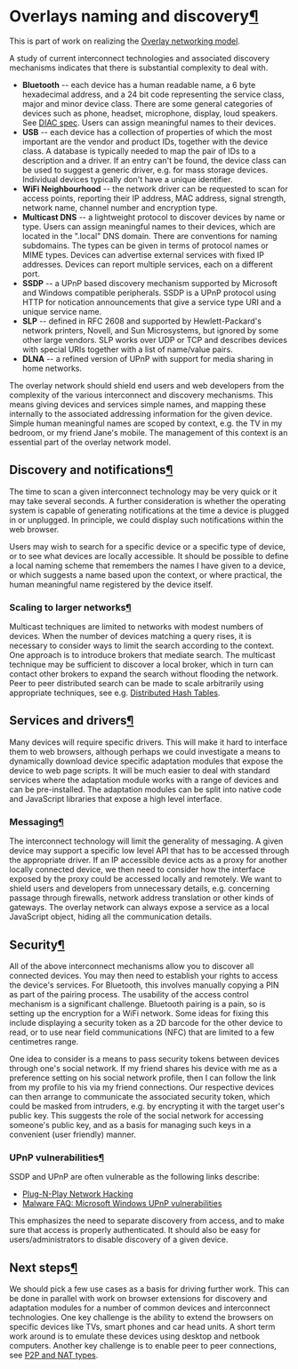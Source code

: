 Overlays naming and discovery[¶](#Overlays-naming-and-discovery)
================================================================

This is part of work on realizing the [Overlay networking model](.html).

A study of current interconnect technologies and associated discovery
mechanisms indicates that there is substantial complexity to deal with.

-   **Bluetooth** -- each device has a human readable name, a 6 byte
    hexadecimal address, and a 24 bit code representing the service
    class, major and minor device class. There are some general
    categories of devices such as phone, headset, microphone, display,
    loud speakers. See [DIAC
    spec](https://www.bluetooth.org/Technical/AssignedNumbers/baseband.htm).
    Users can assign meaningful names to their devices.
-   **USB** -- each device has a collection of properties of which the
    most important are the vendor and product IDs, together with the
    device class. A database is typically needed to map the pair of IDs
    to a description and a driver. If an entry can't be found, the
    device class can be used to suggest a generic driver, e.g. for mass
    storage devices. Individual devices typically don't have a unique
    identifier.
-   **WiFi Neighbourhood** -- the network driver can be requested to
    scan for access points, reporting their IP address, MAC address,
    signal strength, network name, channel number and encryption type.
-   **Multicast DNS** -- a lightweight protocol to discover devices by
    name or type. Users can assign meaningful names to their devices,
    which are located in the ".local" DNS domain. There are conventions
    for naming subdomains. The types can be given in terms of protocol
    names or MIME types. Devices can advertise external services with
    fixed IP addresses. Devices can report multiple services, each on a
    different port.
-   **SSDP** -- a UPnP based discovery mechanism supported by Microsoft
    and Windows compatible peripherals. SSDP is a UPnP protocol using
    HTTP for notication announcements that give a service type URI and a
    unique service name.
-   **SLP** -- defined in RFC 2608 and supported by Hewlett-Packard's
    network printers, Novell, and Sun Microsystems, but ignored by some
    other large vendors. SLP works over UDP or TCP and describes devices
    with special URIs together with a list of name/value pairs.
-   **DLNA** -- a refined version of UPnP with support for media sharing
    in home networks.

The overlay network should shield end users and web developers from the
complexity of the various interconnect and discovery mechanisms. This
means giving devices and services simple names, and mapping these
internally to the associated addressing information for the given
device. Simple human meaningful names are scoped by context, e.g. the TV
in my bedroom, or my friend Jane's mobile. The management of this
context is an essential part of the overlay network model.

Discovery and notifications[¶](#Discovery-and-notifications)
------------------------------------------------------------

The time to scan a given interconnect technology may be very quick or it
may take several seconds. A further consideration is whether the
operating system is capable of generating notifications at the time a
device is plugged in or unplugged. In principle, we could display such
notifications within the web browser.

Users may wish to search for a specific device or a specific type of
device, or to see what devices are locally accessible. It should be
possible to define a local naming scheme that remembers the names I have
given to a device, or which suggests a name based upon the context, or
where practical, the human meaningful name registered by the device
itself.

### Scaling to larger networks[¶](#Scaling-to-larger-networks)

Multicast techniques are limited to networks with modest numbers of
devices. When the number of devices matching a query rises, it is
necessary to consider ways to limit the search according to the context.
One approach is to introduce brokers that mediate search. The multicast
technique may be sufficient to discover a local broker, which in turn
can contact other brokers to expand the search without flooding the
network. Peer to peer distributed search can be made to scale
arbitrarily using appropriate techniques, see e.g. [Distributed Hash
Tables](http://en.wikipedia.org/wiki/Distributed_hash_table).

Services and drivers[¶](#Services-and-drivers)
----------------------------------------------

Many devices will require specific drivers. This will make it hard to
interface them to web browsers, although perhaps we could investigate a
means to dynamically download device specific adaptation modules that
expose the device to web page scripts. It will be much easier to deal
with standard services where the adaptation module works with a range of
devices and can be pre-installed. The adaptation modules can be split
into native code and JavaScript libraries that expose a high level
interface.

### Messaging[¶](#Messaging)

The interconnect technology will limit the generality of messaging. A
given device may support a specific low level API that has to be
accessed through the appropriate driver. If an IP accessible device acts
as a proxy for another locally connected device, we then need to
consider how the interface exposed by the proxy could be accessed
locally and remotely. We want to shield users and developers from
unnecessary details, e.g. concerning passage through firewalls, network
address translation or other kinds of gateways. The overlay network can
always expose a service as a local JavaScript object, hiding all the
communication details.

Security[¶](#Security)
----------------------

All of the above interconnect mechanisms allow you to discover all
connected devices. You may then need to establish your rights to access
the device's services. For Bluetooth, this involves manually copying a
PIN as part of the pairing process. The usability of the access control
mechanism is a significant challenge. Bluetooth pairing is a pain, so is
setting up the encryption for a WiFi network. Some ideas for fixing this
include displaying a security token as a 2D barcode for the other device
to read, or to use near field communications (NFC) that are limited to a
few centimetres range.

One idea to consider is a means to pass security tokens between devices
through one's social network. If my friend shares his device with me as
a preference setting on his social network profile, then I can follow
the link from my profile to his via my friend connections. Our
respective devices can then arrange to communicate the associated
security token, which could be masked from intruders, e.g. by encrypting
it with the target user's public key. This suggests the role of the
social network for accessing someone's public key, and as a basis for
managing such keys in a convenient (user friendly) manner.

### UPnP vulnerabilities[¶](#UPnP-vulnerabilities)

SSDP and UPnP are often vulnerable as the following links describe:

-   [Plug-N-Play Network
    Hacking](http://www.ethicalhacker.net/content/view/220/24/)
-   [Malware FAQ: Microsoft Windows UPnP
    vulnerabilities](http://www.sans.org/security-resources/malwarefaq/win_upnp.php)

This emphasizes the need to separate discovery from access, and to make
sure that access is properly authenticated. It should also be easy for
users/administrators to disable discovery of a given device.

Next steps[¶](#Next-steps)
--------------------------

We should pick a few use cases as a basis for driving further work. This
can be done in parallel with work on browser extensions for discovery
and adaptation modules for a number of common devices and interconnect
technologies. One key challenge is the ability to extend the browsers on
specific devices like TVs, smart phones and car head units. A short term
work around is to emulate these devices using desktop and netbook
computers. Another key challenge is to enable peer to peer connections,
see [P2P and NAT types](.html).


